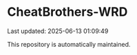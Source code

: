 # CheatBrothers-WRD

Last updated: 2025-06-13 01:09:49

This repository is automatically maintained.
